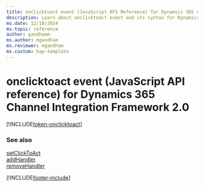 ```yaml
---
title: onclicktoact event (JavaScript API Reference) for Dynamics 365 Channel Integration Framework 2.0
description: Learn about onclicktoact event and its syntax for Dynamics 365 Channel Integration Framework 2.0.
ms.date: 12/10/2024
ms.topic: reference
author: gandhamm
ms.author: mgandham
ms.reviewer: mgandham
ms.custom: bap-template 
---
```


# onclicktoact event (JavaScript API reference) for Dynamics 365 Channel Integration Framework 2.0

[!INCLUDE[token-onclicktoact](../../../../shared/token-onclicktoact.md)]

### See also

[setClickToAct](../../../../v1/develop/reference/microsoft-ciframework/setClickToAct.md)  
[addHandler](../../../../v1/develop/reference/microsoft-ciframework/addHandler.md)  
[removeHandler](../../../../v1/develop/reference/microsoft-ciframework/removeHandler.md)  


[!INCLUDE[footer-include](../../../../../includes/footer-banner.md)]

